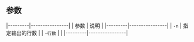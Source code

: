 ##  参数
|---------|----------------|
| 参数    | 说明           |
|---------|----------------|
| `-n`    | 指定输出的行数 |
| `-行数` |                |
|---------|----------------|


